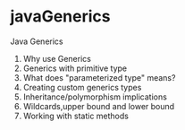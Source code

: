 # javaGenerics
Java Generics
1. Why use Generics
2. Generics with primitive type
3. What does "parameterized type" means?
4. Creating custom generics types
5. Inheritance/polymorphism implications
6. Wildcards,upper bound and lower bound
7. Working with static methods
   

